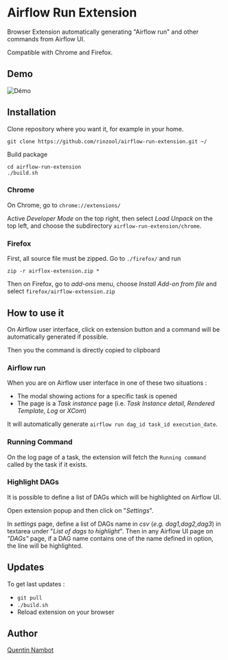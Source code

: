 # Airflow Run Extension

Browser Extension automatically generating "Airflow run" and other commands from Airflow UI.

Compatible with Chrome and Firefox.

## Demo

![Démo](demo/demo.gif)


## Installation

Clone repository where you want it, for example in your home.

```console
git clone https://github.com/rinzool/airflow-run-extension.git ~/
```

Build package
```console
cd airflow-run-extension
./build.sh
```

### Chrome
On Chrome, go to `chrome://extensions/`

Active _Developer Mode_ on the top right, then select _Load Unpack_ on the top left, and choose the subdirectory `airflow-run-extension/chrome`.

### Firefox

First, all source file must be zipped. Go to `./firefox/` and run 

```
zip -r airflox-extension.zip *
```

Then on Firefox, go to *add-ons* menu, choose _Install Add-on from file_ and select `firefox/airflow-extension.zip`

## How to use it

On Airflow user interface, click on extension button and a command will be automatically generated if possible.

Then you the command is directly copied to clipboard

### Airflow run 

When you are on Airflow user interface in one of these two situations :
* The modal showing actions for a specific task is opened 
* The page is a _Task instance_ page (i.e. _Task Instance detail, Rendered Template, Log_ or _XCom_)

It will automatically generate `airflow run dag_id task_id execution_date`.

### Running Command

On the log page of a task, the extension will fetch the `Running command` called by the task if it exists.

### Highlight DAGs

It is possible to define a list of DAGs which will be highlighted on Airflow UI.

Open extension popup and then click on "_Settings_".

In _settings_ page, define a list of DAGs name in _csv_ (_e.g. dag1,dag2,dag3_) in textarea under "_List of dags to highlight_". 
Then in any Airflow UI page on _"DAGs"_ page, if a DAG name contains one of the name defined in option, the line will be highlighted.

## Updates

To get last updates :
* `git pull`
* `./build.sh`
* Reload extension on your browser

## Author

[Quentin Nambot](mailto:quentin.nambot@grenoble-inp.org)

